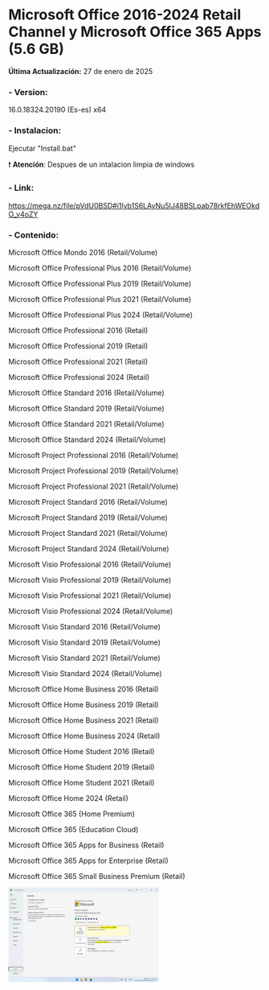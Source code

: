 # Microsoft Office 2016-2024 Retail Channel y Microsoft Office 365 Apps (5.6 GB)

**Última Actualización:** 27 de enero de 2025

### - Version:
16.0.18324.20190 (Es-es) x64

### - Instalacion:
Ejecutar "Install.bat"

:exclamation: **Atención**: Despues de un intalacion limpia de windows

### - Link:
https://mega.nz/file/pVdU0BSD#i1lyb1S6LAyNu5IJ48BSLpab78rkfEhWEOkdO_v4oZY


### - Contenido:

Microsoft Office Mondo 2016 (Retail/Volume)

Microsoft Office Professional Plus 2016 (Retail/Volume)

Microsoft Office Professional Plus 2019 (Retail/Volume)

Microsoft Office Professional Plus 2021 (Retail/Volume)

Microsoft Office Professional Plus 2024 (Retail/Volume)

Microsoft Office Professional 2016 (Retail)

Microsoft Office Professional 2019 (Retail)

Microsoft Office Professional 2021 (Retail)

Microsoft Office Professional 2024 (Retail)

Microsoft Office Standard 2016 (Retail/Volume)

Microsoft Office Standard 2019 (Retail/Volume)

Microsoft Office Standard 2021 (Retail/Volume)

Microsoft Office Standard 2024 (Retail/Volume)

Microsoft Project Professional 2016 (Retail/Volume)

Microsoft Project Professional 2019 (Retail/Volume)

Microsoft Project Professional 2021 (Retail/Volume)

Microsoft Project Standard 2016 (Retail/Volume)

Microsoft Project Standard 2019 (Retail/Volume)

Microsoft Project Standard 2021 (Retail/Volume)

Microsoft Project Standard 2024 (Retail/Volume)

Microsoft Visio Professional 2016 (Retail/Volume)

Microsoft Visio Professional 2019 (Retail/Volume)

Microsoft Visio Professional 2021 (Retail/Volume)

Microsoft Visio Professional 2024 (Retail/Volume)

Microsoft Visio Standard 2016 (Retail/Volume)

Microsoft Visio Standard 2019 (Retail/Volume)

Microsoft Visio Standard 2021 (Retail/Volume)

Microsoft Visio Standard 2024 (Retail/Volume)

Microsoft Office Home Business 2016 (Retail)

Microsoft Office Home Business 2019 (Retail)

Microsoft Office Home Business 2021 (Retail)

Microsoft Office Home Business 2024 (Retail)

Microsoft Office Home Student 2016 (Retail)

Microsoft Office Home Student 2019 (Retail)

Microsoft Office Home Student 2021 (Retail)

Microsoft Office Home 2024 (Retail)

Microsoft Office 365 (Home Premium)

Microsoft Office 365 (Education Cloud)

Microsoft Office 365 Apps for Business (Retail)

Microsoft Office 365 Apps for Enterprise (Retail)

Microsoft Office 365 Small Business Premium (Retail)


<img src="M365.png" alt="Logo de mi proyecto" width="300" />

